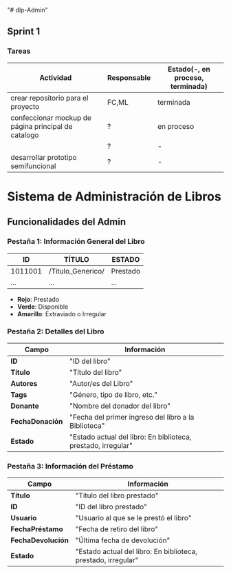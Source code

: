 "# dlp-Admin"
## Sprint 1
### Tareas

|Actividad|Responsable|Estado(-, en proceso, terminada)|
|---------|----------|---------------------------------|
|crear repositorio para el proyecto|FC,ML|terminada|
|confeccionar mockup de página principal de catalogo|?|en proceso|
||?|-|
|desarrollar prototipo semifuncional|?|-|

# Sistema de Administración de Libros

## Funcionalidades del Admin

### Pestaña 1: Información General del Libro

| ID       | TÍTULO           | ESTADO     |
|----------|------------------|------------|
| 1011001  | /Titulo_Generico/ | Prestado   |
| ...      | ...              | ...        |

- **Rojo**: Prestado
- **Verde**: Disponible
- **Amarillo**: Extraviado o Irregular

### Pestaña 2: Detalles del Libro

| Campo           | Información                 |
|-----------------|-----------------------------|
| **ID**          | "ID del libro"              |
| **Título**      | "Título del libro"          |
| **Autores**     | "Autor/es del Libro"        |
| **Tags**        | "Género, tipo de libro, etc."|
| **Donante**     | "Nombre del donador del libro"|
| **FechaDonación** | "Fecha del primer ingreso del libro a la Biblioteca" |
| **Estado**      | "Estado actual del libro: En biblioteca, prestado, irregular" |

### Pestaña 3: Información del Préstamo

| Campo             | Información                        |
|-------------------|------------------------------------|
| **Título**        | "Título del libro prestado"        |
| **ID**            | "ID del libro prestado"            |
| **Usuario**       | "Usuario al que se le prestó el libro" |
| **FechaPréstamo** | "Fecha de retiro del libro"        |
| **FechaDevolución** | "Última fecha de devolución"     |
| **Estado**        | "Estado actual del libro: En biblioteca, prestado, irregular" |
